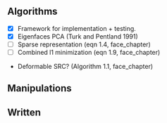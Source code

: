 ## Algorithms
- [x] Framework for implementation + testing.
- [x] Eigenfaces PCA (Turk and Pentland 1991)
- [ ] Sparse representation (eqn 1.4, face_chapter)
- [ ] Combined l1 minimization (eqn 1.9, face_chapter)

- Deformable SRC? (Algorithm 1.1, face_chapter)

## Manipulations

## Written
